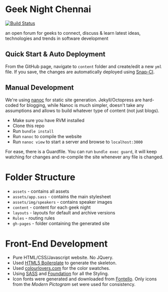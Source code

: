 # Geek Night Chennai

[![Build Status](https://snap-ci.com/TWChennai/geeknight/branch/master/build_image)](https://snap-ci.com/TWChennai/geeknight/branch/master)

an open forum for geeks to connect, discuss &amp; learn latest ideas, technologies and trends in software development

## Quick Start & Auto Deployment

From the GitHub page, navigate to `content` folder and create/edit a new `yml` file. If you save, the changes are automatically deployed using [Snap-CI](https://snap-ci.com/TWChennai/geeknight/branch/master).

## Manual Development

We're using [nanoc](//nanoc.ws) for static site generation. Jekyll/Octopress are hard-coded for blogging, while Nanoc is much simpler, doesn't take any assumptions and allows to build whatever type of content (not just blogs).

* Make sure you have RVM installed
* Clone this repo
* Run `bundle install`
* Run `nanoc` to compile the website
* Run `nanoc view` to start a server and browse to `localhost:3000`

For ease, there is a Guardfile. You can run `bundle exec guard`, it will keep watching for changes and re-compile the site whenever any file is changed.

# Folder Structure

* `assets` - contains all assets
* `assets/app.sass` - contains the main stylesheet
* `assets/img/speakers` - contains speaker images
* `content` - content for each geek night
* `layouts` - layouts for default and archive versions
* `Rules` - routing rules
* `gh-pages` - folder containing the generated site

# Front-End Development

* Pure HTML/CSS/Javascript website. No JQuery.
* Used [HTML5 Boilerplate](//html5boilerplate.com) to generate the skeleton.
* Used [colourlovers.com](//colourlovers.com) for the color swatches.
* Using [SASS](//sass-lang.com) and [Foundation](//foundation.zurb.com) for all the Styling.
* Icon fonts were generated and downloaded from [Fontello](//fontello.com). Only icons from the *Modern Pictogram* set were used for consistency.
